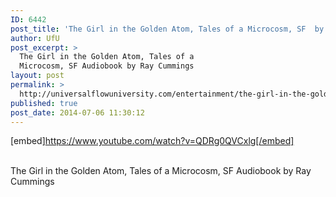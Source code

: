 ```yaml
---
ID: 6442
post_title: 'The Girl in the Golden Atom, Tales of a Microcosm, SF  by Ray Cummings'
author: UfU
post_excerpt: >
  The Girl in the Golden Atom, Tales of a
  Microcosm, SF Audiobook by Ray Cummings
layout: post
permalink: >
  http://universalflowuniversity.com/entertainment/the-girl-in-the-golden-atom-tales-of-a-microcosm-sf-by-ray-cummings/
published: true
post_date: 2014-07-06 11:30:12
---
```

[embed]https://www.youtube.com/watch?v=QDRg0QVCxlg[/embed]</br></br>
<p>The Girl in the Golden Atom, Tales of a Microcosm, SF Audiobook by Ray Cummings</p>